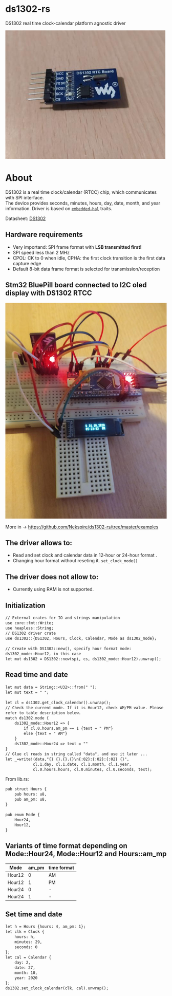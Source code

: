 # ds1302-rs
 DS1302 real time clock-calendar platform agnostic driver 

![](images/ds1302_board.jpg)

 # About
 
 DS1302 is a real time clock/calendar (RTCC) chip, which communicates with SPI interface.  
 The device provides seconds, minutes, hours, day, date, month, and year information.
 Driver is based on [`embedded-hal`] traits.
 
 [`embedded-hal`]: https://github.com/rust-embedded/embedded-hal
 
 Datasheet: [DS1302](https://datasheets.maximintegrated.com/en/ds/DS1302.pdf)
 
 ## Hardware requirements
 - Very importand: SPI frame format with **LSB transmitted first!**
 - SPI speed less than 2 MHz
 - CPOL: CK to 0 when idle, CPHA: the first clock transition is the first data capture edge
 - Default 8-bit data frame format is selected for transmission/reception
 
 ## Stm32 BluePill board connected to I2C oled display with DS1302 RTCC 
 
 ![](images/ds1302_bluepill_oled.jpg)
 
 More in -> https://github.com/Nekspire/ds1302-rs/tree/master/examples
 
 ## The driver allows to:
 
 - Read and set clock and calendar data in 12-hour or 24-hour format .
 - Changing hour format without reseting it. `set_clock_mode()`
 
 ## The driver does not allow to:
 
 - Currently using RAM is not supported.
 
 ## Initialization
 
 ```
 // External crates for IO and strings manipulation 
 use core::fmt::Write;
 use heapless::String;
 // DS1302 driver crate
 use ds1302::{DS1302, Hours, Clock, Calendar, Mode as ds1302_mode};
 
 // Create with DS1302::new(), specify hour format mode: ds1302_mode::Hour12, in this case
 let mut ds1302 = DS1302::new(spi, cs, ds1302_mode::Hour12).unwrap();
 
 ```
  ## Read time and date
 ```
 let mut data = String::<U32>::from(" ");
 let mut text = " ";

 let cl = ds1302.get_clock_calendar().unwrap();
 // Check the current mode. If it is Hour12, check AM/PM value. Please refer to table description below.
 match ds1302.mode {
     ds1302_mode::Hour12 => {
         if cl.0.hours.am_pm == 1 {text = " PM"}
         else {text = " AM"}
     }
     ds1302_mode::Hour24 => text = ""
 }
 // Glue cl reads in string called "data", and use it later ...
 let _=write!(data,"{} {}.{}.{}\n{:02}:{:02}:{:02} {}",
             cl.1.day, cl.1.date, cl.1.month, cl.1.year,
             cl.0.hours.hours, cl.0.minutes, cl.0.seconds, text);
 ```
 
 
 From lib.rs:
 ```
 pub struct Hours {
     pub hours: u8,
     pub am_pm: u8,
 } 
 
 pub enum Mode {
     Hour24,
     Hour12,
 }
 ```
 ## Variants of time format depending on Mode::Hour24, Mode::Hour12 and Hours::am_mp
 
 Mode | am_pm | time format
 --- | --- | ---
 Hour12 | 0 | AM
 Hour12 | 1 | PM
 Hour24 | 0 | -
 Hour24 | 1 | -
 
 
 ## Set time and date
 
 ```
 let h = Hours {hours: 4, am_pm: 1};
 let clk = Clock {
     hours: h,
     minutes: 29,
     seconds: 0
 };
 let cal = Calendar {
     day: 2,
     date: 27,
     month: 10,
     year: 2020
 };
 ds1302.set_clock_calendar(clk, cal).unwrap();
 
 ```
 
